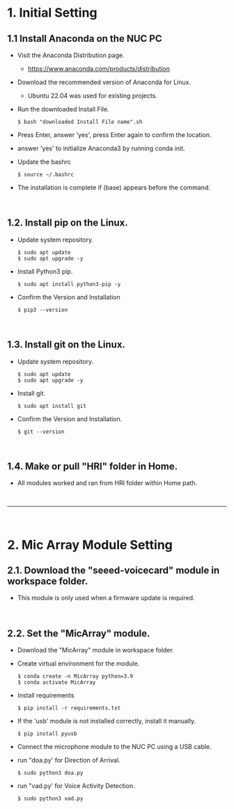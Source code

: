 # 1. Initial Setting

## 1.1 Install Anaconda on the NUC PC

* Visit the Anaconda Distribution page.
  * https://www.anaconda.com/products/distribution


* Download the recommended version of Anaconda for Linux.
  * Ubuntu 22.04 was used for existing projects.


* Run the downloaded Install File.
  ```
  $ bash "downloaded Install File name".sh
  ```

* Press Enter, answer 'yes', press Enter again to confirm the location.

* answer 'yes' to initialize Anaconda3 by running conda init.

* Update the bashrc
  ```
  $ source ~/.bashrc
  ```

* The installation is complete if (base) appears before the command.    
</br>

## 1.2. Install pip on the Linux.

* Update system repository.
  ```
  $ sudo apt update
  $ sudo apt upgrade -y
  ```

* Install Python3 pip.
  ```
  $ sudo apt install python3-pip -y
  ```

* Confirm the Version and Installation
  ```
  $ pip3 --version
  ```
</br>

## 1.3. Install git on the Linux.

* Update system repository.
  ```
  $ sudo apt update
  $ sudo apt upgrade -y
  ```

* Install git.
  ```
  $ sudo apt install git
  ```

* Confirm the Version and Installation.
  ```
  $ git --version
  ```
</br>

## 1.4. Make or pull "HRI" folder in Home.

* All modules worked and ran from HRI folder within Home path.
</br>

----------
</br>

# 2. Mic Array Module Setting

## 2.1. Download the "seeed-voicecard" module in workspace folder.

* This module is only used when a firmware update is required.
</br>

## 2.2. Set the "MicArray" module.

* Download the "MicArray" module in workspace folder.

* Create virtual environment for the module.
  ```
  $ conda create -n MicArray python=3.9
  $ conda activate MicArray
  ```
  
* Install requirements
  ```
  $ pip install -r requirements.txt
  ```
  
* If the 'usb' module is not installed correctly, install it manually.
  ```
  $ pip install pyusb
  ```

* Connect the microphone module to the NUC PC using a USB cable.

* run "doa.py' for Direction of Arrival.
  ```
  $ sudo python3 doa.py
  ```

* run "vad.py' for Voice Activity Detection.
  ```
  $ sudo python3 vad.py
  ```
